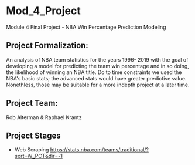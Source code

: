 # Mod_4_Project
Module 4 Final Project - NBA Win Percentage Prediction Modeling

## Project Formalization:
An analysis of NBA team statistics for the years 1996- 2019 with the goal of developing a model for predicting the team win percentage and in so doing, the likelihood of winning an NBA title. Do to time constraints we used the NBA's basic stats; the advanced stats would have greater predictive value.  Nonethless, those may be suitable for a more indepth project at a later time.


## Project Team:
Rob Alterman & Raphael Krantz

## Project Stages
- Web Scraping https://stats.nba.com/teams/traditional/?sort=W_PCT&dir=-1

